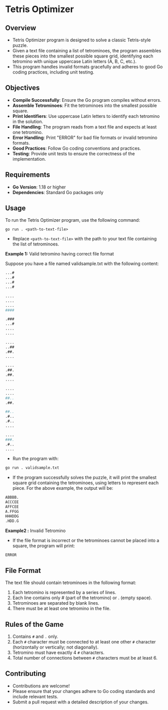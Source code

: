 # Tetris Optimizer

## Overview

* Tetris Optimizer program is designed to solve a classic Tetris-style puzzle. 
* Given a text file containing a list of tetrominoes, the program assembles these pieces into the smallest possible square grid, identifying each tetromino with unique uppercase Latin letters (A, B, C, etc.). 
* This program handles invalid formats gracefully and adheres to good Go coding practices, including unit testing.

## Objectives

- **Compile Successfully**: Ensure the Go program compiles without errors.
- **Assemble Tetrominoes**: Fit the tetrominoes into the smallest possible square.
- **Print Identifiers**: Use uppercase Latin letters to identify each tetromino in the solution.
- **File Handling**: The program reads from a text file and expects at least one tetromino.
- **Error Handling**: Print "ERROR" for bad file formats or invalid tetromino formats.
- **Good Practices**: Follow Go coding conventions and practices.
- **Testing**: Provide unit tests to ensure the correctness of the implementation.

## Requirements

- **Go Version**: 1.18 or higher
- **Dependencies**: Standard Go packages only

## Usage

To run the Tetris Optimizer program, use the following command:

```
go run . <path-to-text-file>
```

* Replace `<path-to-text-file>` with the path to your text file containing the list of tetrominoes.

**Example 1:** Valid tetromino having correct file format 

Suppose you have a file named validsample.txt with the following content:

```bash
...#
...#
...#
...#

....
....
....
####

.###
...#
....
....

....
..##
.##.
....

....
.##.
.##.
....

....
....
##..
.##.

##..
.#..
.#..
....

....
###.
.#..
....
```

* Run the program with:

```bash
go run . validsample.txt
```

* If the program successfully solves the puzzle, it will print the smallest square grid containing the tetrominoes, using letters to represent each piece. For the above example, the output will be:

```bash
ABBBB.
ACCCEE
AFFCEE
A.FFGG
HHHDDG
.HDD.G
```

**Example2 :** Invalid Tetromino

* If the file format is incorrect or the tetrominoes cannot be placed into a square, the program will print:



```bash
ERROR
```

## File Format

The text file should contain tetrominoes in the following format:

1. Each tetromino is represented by a series of lines.
2. Each line contains only # (part of the tetromino) or . (empty space).
3. Tetrominoes are separated by blank lines.
4. There must be at least one tetromino in the file.

## Rules of the Game
1. Contains `#` and `.` only.
2. Each `#` character must be connected to at least one other `#` character (horizontally or vertically; not diagonally).
3. Tetromino must have exactly 4 `#` characters.
4. Total number of connections between `#` characters must be at least 6.

## Contributing

* Contributions are welcome! 
* Please ensure that your changes adhere to Go coding standards and include relevant tests. 
* Submit a pull request with a detailed description of your changes.

